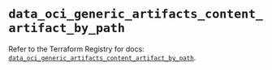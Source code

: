 # `data_oci_generic_artifacts_content_artifact_by_path`

Refer to the Terraform Registry for docs: [`data_oci_generic_artifacts_content_artifact_by_path`](https://registry.terraform.io/providers/oracle/oci/6.18.0/docs/data-sources/generic_artifacts_content_artifact_by_path).
